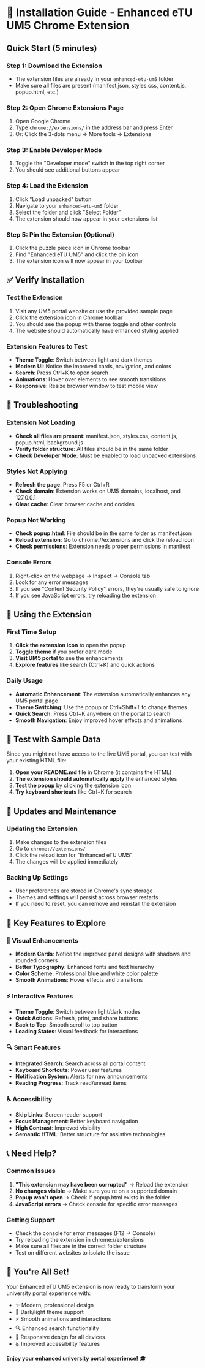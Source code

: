 # 🚀 Installation Guide - Enhanced eTU UM5 Chrome Extension

## Quick Start (5 minutes)

### Step 1: Download the Extension
- The extension files are already in your `enhanced-etu-um5` folder
- Make sure all files are present (manifest.json, styles.css, content.js, popup.html, etc.)

### Step 2: Open Chrome Extensions Page
1. Open Google Chrome
2. Type `chrome://extensions/` in the address bar and press Enter
3. Or: Click the 3-dots menu → More tools → Extensions

### Step 3: Enable Developer Mode
1. Toggle the "Developer mode" switch in the top right corner
2. You should see additional buttons appear

### Step 4: Load the Extension
1. Click "Load unpacked" button
2. Navigate to your `enhanced-etu-um5` folder
3. Select the folder and click "Select Folder"
4. The extension should now appear in your extensions list

### Step 5: Pin the Extension (Optional)
1. Click the puzzle piece icon in Chrome toolbar
2. Find "Enhanced eTU UM5" and click the pin icon
3. The extension icon will now appear in your toolbar

## ✅ Verify Installation

### Test the Extension
1. Visit any UM5 portal website or use the provided sample page
2. Click the extension icon in Chrome toolbar
3. You should see the popup with theme toggle and other controls
4. The website should automatically have enhanced styling applied

### Extension Features to Test
- **Theme Toggle**: Switch between light and dark themes
- **Modern UI**: Notice the improved cards, navigation, and colors
- **Search**: Press Ctrl+K to open search
- **Animations**: Hover over elements to see smooth transitions
- **Responsive**: Resize browser window to test mobile view

## 🔧 Troubleshooting

### Extension Not Loading
- **Check all files are present**: manifest.json, styles.css, content.js, popup.html, background.js
- **Verify folder structure**: All files should be in the same folder
- **Check Developer Mode**: Must be enabled to load unpacked extensions

### Styles Not Applying
- **Refresh the page**: Press F5 or Ctrl+R
- **Check domain**: Extension works on UM5 domains, localhost, and 127.0.0.1
- **Clear cache**: Clear browser cache and cookies

### Popup Not Working
- **Check popup.html**: File should be in the same folder as manifest.json
- **Reload extension**: Go to chrome://extensions and click the reload icon
- **Check permissions**: Extension needs proper permissions in manifest

### Console Errors
1. Right-click on the webpage → Inspect → Console tab
2. Look for any error messages
3. If you see "Content Security Policy" errors, they're usually safe to ignore
4. If you see JavaScript errors, try reloading the extension

## 🎯 Using the Extension

### First Time Setup
1. **Click the extension icon** to open the popup
2. **Toggle theme** if you prefer dark mode
3. **Visit UM5 portal** to see the enhancements
4. **Explore features** like search (Ctrl+K) and quick actions

### Daily Usage
- **Automatic Enhancement**: The extension automatically enhances any UM5 portal page
- **Theme Switching**: Use the popup or Ctrl+Shift+T to change themes
- **Quick Search**: Press Ctrl+K anywhere on the portal to search
- **Smooth Navigation**: Enjoy improved hover effects and animations

## 📱 Test with Sample Data

Since you might not have access to the live UM5 portal, you can test with your existing HTML file:

1. **Open your README.md** file in Chrome (it contains the HTML)
2. **The extension should automatically apply** the enhanced styles
3. **Test the popup** by clicking the extension icon
4. **Try keyboard shortcuts** like Ctrl+K for search

## 🔄 Updates and Maintenance

### Updating the Extension
1. Make changes to the extension files
2. Go to `chrome://extensions/`
3. Click the reload icon for "Enhanced eTU UM5"
4. The changes will be applied immediately

### Backing Up Settings
- User preferences are stored in Chrome's sync storage
- Themes and settings will persist across browser restarts
- If you need to reset, you can remove and reinstall the extension

## 🌟 Key Features to Explore

### 🎨 Visual Enhancements
- **Modern Cards**: Notice the improved panel designs with shadows and rounded corners
- **Better Typography**: Enhanced fonts and text hierarchy
- **Color Scheme**: Professional blue and white color palette
- **Smooth Animations**: Hover effects and transitions

### ⚡ Interactive Features
- **Theme Toggle**: Switch between light/dark modes
- **Quick Actions**: Refresh, print, and share buttons
- **Back to Top**: Smooth scroll to top button
- **Loading States**: Visual feedback for interactions

### 🔍 Smart Features
- **Integrated Search**: Search across all portal content
- **Keyboard Shortcuts**: Power user features
- **Notification System**: Alerts for new announcements
- **Reading Progress**: Track read/unread items

### ♿ Accessibility
- **Skip Links**: Screen reader support
- **Focus Management**: Better keyboard navigation
- **High Contrast**: Improved visibility
- **Semantic HTML**: Better structure for assistive technologies

## 📞 Need Help?

### Common Issues
1. **"This extension may have been corrupted"** → Reload the extension
2. **No changes visible** → Make sure you're on a supported domain
3. **Popup won't open** → Check if popup.html exists in the folder
4. **JavaScript errors** → Check console for specific error messages

### Getting Support
- Check the console for error messages (F12 → Console)
- Try reloading the extension in chrome://extensions
- Make sure all files are in the correct folder structure
- Test on different websites to isolate the issue

## 🎉 You're All Set!

Your Enhanced eTU UM5 extension is now ready to transform your university portal experience with:
- ✨ Modern, professional design
- 🌙 Dark/light theme support
- ⚡ Smooth animations and interactions
- 🔍 Enhanced search functionality
- 📱 Responsive design for all devices
- ♿ Improved accessibility features

**Enjoy your enhanced university portal experience!** 🎓

